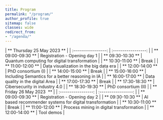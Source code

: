 ```yaml
---
title: Program
permalink: "/program/"
author_profile: true
sitemap: false
classes: wide
redirect_from:
- "/agenda/"
---
```


| ** Thursday 25 May 2023 ** |
| :-----------------: | :-----------------: |
| ** 09:00-09:30 ** | Registration - Opening day 1 |
| ** 09:30-10:30 ** | Quantum computing for digital transformation |
| ** 10:30-11:00 ** | Break |
| ** 11:00-12:00 ** | Data visualization in the big data era |
| ** 12:00-14:00 ** | PhD consortium (I) |
| ** 14:00-15:00 ** | Break |
| ** 15:00-16:00 ** | Including Semantics for a better reasoning in IA |
| ** 16:00-17:00 ** | Data quality in the digital Area |
| ** 17:00-17:30 ** | Break |
| ** 17:30-18:30 ** | Cibersecurity in industry 4.0 |
| ** 18:30-19:30 ** | PhD consortium (II) |
| ** Friday 26 May 2023  ** |
| :-----------------: | :-----------------: |
| ** 09:00-09:30 ** | Registration - Opening day 2 |
| ** 09:30-10:30 ** | AI based recommender systems for digital transformation |
| ** 10:30-11:00 ** | Break |
| ** 11:00-12:00 ** | Process mining in digital transformation |
| ** 12:00-14:00 ** | Tool demos |
